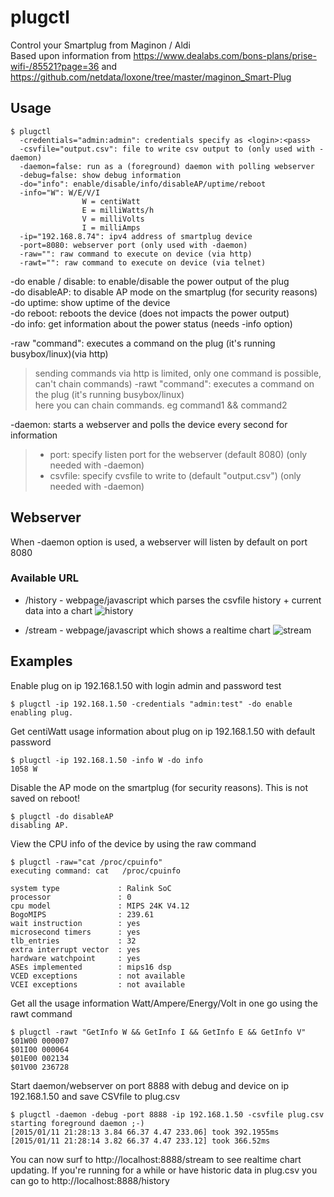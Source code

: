 # plugctl

Control your Smartplug from Maginon / Aldi  
Based upon information from https://www.dealabs.com/bons-plans/prise-wifi-/85521?page=36 and https://github.com/netdata/loxone/tree/master/maginon_Smart-Plug

## Usage
```
$ plugctl
  -credentials="admin:admin": credentials specify as <login>:<pass>
  -csvfile="output.csv": file to write csv output to (only used with -daemon)
  -daemon=false: run as a (foreground) daemon with polling webserver
  -debug=false: show debug information
  -do="info": enable/disable/info/disableAP/uptime/reboot
  -info="W": W/E/V/I
                W = centiWatt
                E = milliWatts/h
                V = milliVolts
                I = milliAmps
  -ip="192.168.8.74": ipv4 address of smartplug device
  -port=8080: webserver port (only used with -daemon)
  -raw="": raw command to execute on device (via http)
  -rawt="": raw command to execute on device (via telnet)
```

-do enable / disable: to enable/disable the power output of the plug  
-do disableAP: to disable AP mode on the smartplug (for security reasons)  
-do uptime: show uptime of the device  
-do reboot: reboots the device (does not impacts the power output)  
-do info: get information about the power status (needs -info option)  
   
-raw "command": executes a command on the plug (it's running busybox/linux)(via http)
   > sending commands via http is limited, only one command is possible, can't chain commands)
-rawt "command": executes a command on the plug (it's running busybox/linux)  
   > here you can chain commands. eg command1 && command2 

-daemon: starts a webserver and polls the device every second for information  
   > - port: specify listen port for the webserver (default 8080) (only needed with -daemon)
   > - csvfile: specify cvsfile to write to (default "output.csv") (only needed with -daemon)

## Webserver
When -daemon option is used, a webserver will listen by default on port 8080

### Available URL
  * /history - webpage/javascript which parses the csvfile history + current data into a chart
    ![history](http://snag.gy/629gM.jpg)

  * /stream - webpage/javascript which shows a realtime chart
    ![stream](http://snag.gy/dCYY0.jpg)

## Examples
Enable plug on ip 192.168.1.50 with login admin and password test

```
$ plugctl -ip 192.168.1.50 -credentials "admin:test" -do enable
enabling plug.
```

Get centiWatt usage information about plug on ip 192.168.1.50 with default password
```
$ plugctl -ip 192.168.1.50 -info W -do info
1058 W
```

Disable the AP mode on the smartplug (for security reasons). This is not saved on reboot!
```
$ plugctl -do disableAP
disabling AP.
```

View the CPU info of the device by using the raw command
```
$ plugctl -raw="cat /proc/cpuinfo"
executing command: cat   /proc/cpuinfo

system type             : Ralink SoC
processor               : 0
cpu model               : MIPS 24K V4.12
BogoMIPS                : 239.61
wait instruction        : yes
microsecond timers      : yes
tlb_entries             : 32
extra interrupt vector  : yes
hardware watchpoint     : yes
ASEs implemented        : mips16 dsp
VCED exceptions         : not available
VCEI exceptions         : not available
```

Get all the usage information Watt/Ampere/Energy/Volt in one go using the rawt command
```
$ plugctl -rawt "GetInfo W && GetInfo I && GetInfo E && GetInfo V"
$01W00 000007
$01I00 000064
$01E00 002134
$01V00 236728
```

Start daemon/webserver on port 8888 with debug and device on ip 192.168.1.50 and save CSVfile to plug.csv

```
$ plugctl -daemon -debug -port 8888 -ip 192.168.1.50 -csvfile plug.csv
starting foreground daemon ;-)
[2015/01/11 21:28:13 3.84 66.37 4.47 233.06] took 392.1955ms
[2015/01/11 21:28:14 3.82 66.37 4.47 233.12] took 366.52ms
```

You can now surf to http://localhost:8888/stream to see realtime chart updating.
If you're running for a while or have historic data in plug.csv you can go to http://localhost:8888/history
